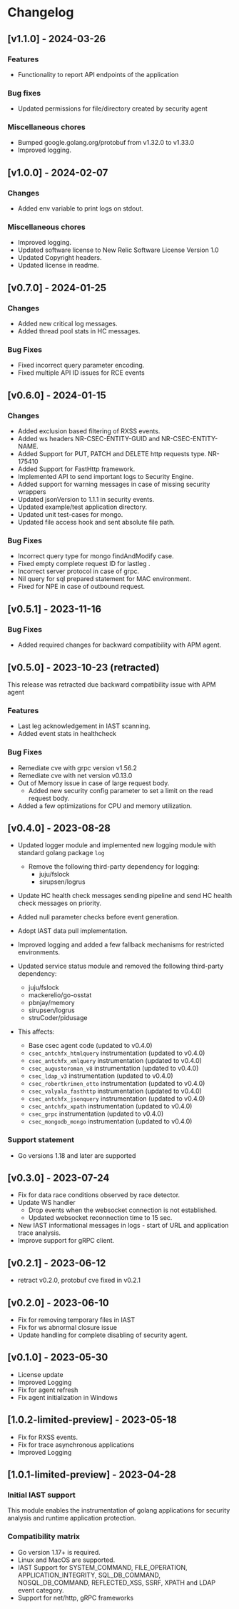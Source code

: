# Changelog

## [v1.1.0] - 2024-03-26
### Features
* Functionality to report API endpoints of the application
### Bug fixes
* Updated permissions for file/directory created by security agent
### Miscellaneous chores
* Bumped google.golang.org/protobuf from v1.32.0 to v1.33.0
* Improved logging.

## [v1.0.0] - 2024-02-07
### Changes
* Added env variable to print logs on stdout.
### Miscellaneous chores
* Improved logging.
* Updated software license to New Relic Software License Version 1.0
* Updated Copyright headers.
* Updated license in readme.

## [v0.7.0] - 2024-01-25
### Changes
* Added new critical log messages.
* Added thread pool stats in HC messages.
### Bug Fixes
* Fixed incorrect query parameter encoding.
* Fixed multiple API ID issues for RCE events

## [v0.6.0] - 2024-01-15
### Changes
* Added exclusion based filtering of RXSS events.
* Added ws headers NR-CSEC-ENTITY-GUID and NR-CSEC-ENTITY-NAME.
* Added Support for PUT, PATCH and DELETE http requests type. NR-175410
* Added Support for FastHttp framework.
* Implemented API to send important logs to Security Engine.
* Added support for warning messages in case of missing security wrappers
* Updated jsonVersion to 1.1.1 in security events.
* Updated example/test application directory.
* Updated unit test-cases for mongo.
* Updated file access hook and sent absolute file path.
### Bug Fixes
* Incorrect query type for mongo findAndModify case.
* Fixed empty complete request ID for lastleg .
* Incorrect server protocol in case of grpc.
* Nil query for sql prepared statement for MAC environment.
* Fixed for NPE in case of outbound request.


## [v0.5.1] - 2023-11-16
### Bug Fixes
* Added required changes for backward compatibility with APM agent.

## [v0.5.0] - 2023-10-23 (retracted)

This release was retracted due backward compatibility issue with APM agent

### Features
* Last leg acknowledgement in IAST scanning.
* Added event stats in healthcheck
### Bug Fixes
* Remediate cve with grpc version v1.56.2
* Remediate cve with net version v0.13.0
* Out of Memory issue in case of large request body.
   * Added new security config parameter to set a limit on the read request body.
* Added a few optimizations for CPU and memory utilization.


## [v0.4.0] - 2023-08-28

 * Updated logger module and implemented new logging module with standard golang package `log`
    * Remove the following third-party dependency for logging:
       - juju/fslock
        -  sirupsen/logrus
 * Update HC health check messages sending pipeline and send HC health check messages on priority.
 * Added null parameter checks before event generation.
 * Adopt IAST data pull implementation.
 * Improved logging and added a few fallback mechanisms for restricted environments.
 * Updated service status module and removed the following third-party dependency:
    - juju/fslock
     - mackerelio/go-osstat
     - pbnjay/memory
     -  sirupsen/logrus
     - struCoder/pidusage

 * This affects:
     * Base csec agent code (updated to v0.4.0)
     * `csec_antchfx_htmlquery` instrumentation (updated to v0.4.0)
     * `csec_antchfx_xmlquery` instrumentation (updated to v0.4.0)
     * `csec_augustoroman_v8` instrumentation (updated to v0.4.0)
     * `csec_ldap_v3` instrumentation (updated to v0.4.0)
     * `csec_robertkrimen_otto` instrumentation (updated to v0.4.0)
     * `csec_valyala_fasthttp` instrumentation (updated to v0.4.0)
     * `csec_antchfx_jsonquery` instrumentation (updated to v0.4.0)
     * `csec_antchfx_xpath` instrumentation (updated to v0.4.0)
     * `csec_grpc` instrumentation (updated to v0.4.0)
     * `csec_mongodb_mongo` instrumentation (updated to v0.4.0)

### Support statement
* Go versions 1.18 and later are supported

## [v0.3.0] - 2023-07-24

- Fix for data race conditions observed by race detector.
- Update WS handler
   - Drop events when the websocket connection is not established.
   - Updated websocket reconnection time to 15 sec.
- New IAST informational messages in logs - start of URL and application trace analysis.
- Improve support for gRPC client.

## [v0.2.1] - 2023-06-12

- retract v0.2.0, protobuf cve fixed in v0.2.1

## [v0.2.0] - 2023-06-10

- Fix for removing temporary files in IAST
- Fix for ws abnormal closure issue
- Update handling for complete disabling of security agent.

## [v0.1.0] - 2023-05-30

- License update
- Improved Logging
- Fix for agent refresh
- Fix agent initialization in Windows

## [1.0.2-limited-preview] - 2023-05-18
- Fix for RXSS events.
- Fix for trace asynchronous applications
- Improved Logging

## [1.0.1-limited-preview] - 2023-04-28

### Initial IAST support

This module enables the instrumentation of golang applications for security analysis and runtime application protection.

### Compatibility matrix

- Go version 1.17+ is required.
- Linux and MacOS are supported.
- IAST Support for SYSTEM_COMMAND, FILE_OPERATION, APPLICATION_INTEGRITY, SQL_DB_COMMAND, NOSQL_DB_COMMAND, REFLECTED_XSS, SSRF, XPATH and LDAP event category.
- Support for net/http, gRPC frameworks
